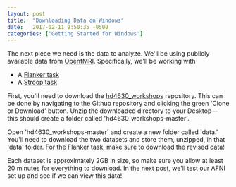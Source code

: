 ```yaml
---
layout: post
title:  "Downloading Data on Windows"
date:   2017-02-11 9:50:35 -0500
categories: ['Getting Started for Windows']
---
```


The next piece we need is the data to analyze. We'll be using publicly available data from [OpenfMRI][open]. Specifically, we'll be working with

* A [Flanker task][flanker]
* A [Stroop task][stroop] 

First, you'll need to download the [hd4630_workshops][git] repository. This can be done by navigating to the Github repository and clicking the green 'Clone or Download' button. Unzip the downloaded directory to your Desktop&mdash; this should create a folder called 'hd4630_workshops-master'.

Open 'hd4630_workshops-master' and create a new folder called 'data.' You'll need to download the two datasets and store them, unzipped, in that 'data' folder. For the Flanker task, make sure to download the revised data!

Each dataset is approximately 2GB in size, so make sure you allow at least 20 minutes for everything to download. In the next post, we'll test our AFNI set up and see if we can view this data!


[open]: https://openfmri.org/
[flanker]: https://openfmri.org/dataset/ds000102/
[stroop]: https://openfmri.org/dataset/ds000164/
[git]: https://github.com/emdupre/hd4630_workshops/